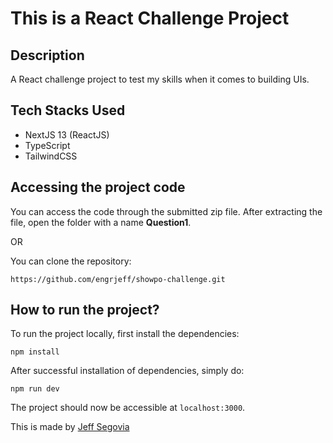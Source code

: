# This is a React Challenge Project

## Description

A React challenge project to test my skills when it comes to building UIs.

## Tech Stacks Used

- NextJS 13 (ReactJS)
- TypeScript
- TailwindCSS

## Accessing the project code

You can access the code through the submitted zip file. After extracting the file, open the folder with a name **Question1**.

OR

You can clone the repository:

```
https://github.com/engrjeff/showpo-challenge.git
```

## How to run the project?

To run the project locally, first install the dependencies:

```
npm install
```

After successful installation of dependencies, simply do:

```
npm run dev
```

The project should now be accessible at `localhost:3000`.

This is made by [Jeff Segovia](https://jeffsegovia.dev)
